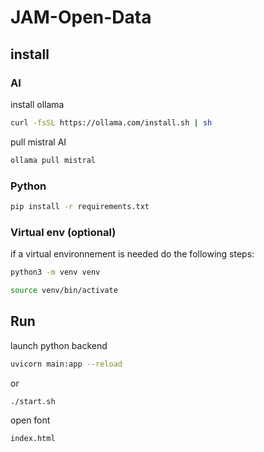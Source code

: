# JAM-Open-Data

## install

### AI

install ollama

```bash
curl -fsSL https://ollama.com/install.sh | sh
```

pull mistral AI

```bash
ollama pull mistral
```

### Python

```bash
pip install -r requirements.txt
```

### Virtual env (optional)
if a virtual environnement is needed do the following steps:

```bash
python3 -m venv venv
```
```bash
source venv/bin/activate
```

## Run

launch python backend

```bash
uvicorn main:app --reload
```

or

```bash
./start.sh
```

open font

```bash
index.html
```
